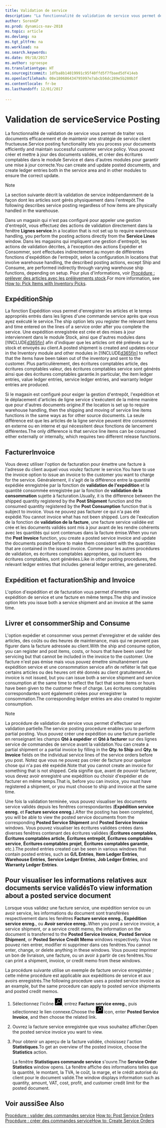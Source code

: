 ```yaml
---
title: Validation de service
description: "La fonctionnalité de validation de service vous permet de traiter vos documents efficacement et de maintenir une stratégie de service client fructueuse. Vous pouvez créer et mettre à jour des documents validés, et créer des écritures comptables dans le module Service et dans d'autres modules pour garantir une mise à jour correcte."
author: SorenGP
ms.prod: dynamics-nav-2018
ms.topic: article
ms.devlang: na
ms.tgt_pltfrm: na
ms.workload: na
ms.search.keywords: 
ms.date: 09/18/2017
ms.author: sgroespe
ms.translationtype: HT
ms.sourcegitcommit: 1dfba8b14019991c95f40ffd5f7fbaed5df414eb
ms.openlocfilehash: 08e180686434795997e7abcb56dc289e5b280b3f
ms.contentlocale: fr-be
ms.lasthandoff: 12/01/2017

---
```

# <a name="service-posting"></a><span data-ttu-id="658f4-104">Validation de service</span><span class="sxs-lookup"><span data-stu-id="658f4-104">Service Posting</span></span>
<span data-ttu-id="658f4-105">La fonctionnalité de validation de service vous permet de traiter vos documents efficacement et de maintenir une stratégie de service client fructueuse.</span><span class="sxs-lookup"><span data-stu-id="658f4-105">Service posting functionality lets you process your documents efficiently and maintain successful customer service policy.</span></span> <span data-ttu-id="658f4-106">Vous pouvez créer et mettre à jour des documents validés, et créer des écritures comptables dans le module Service et dans d'autres modules pour garantir une mise à jour correcte.</span><span class="sxs-lookup"><span data-stu-id="658f4-106">You can create and update posted documents, and create ledger entries both in the service area and in other modules to ensure the correct update.</span></span>  

> [!NOTE]  
>  <span data-ttu-id="658f4-107">La section suivante décrit la validation de service indépendamment de la façon dont les articles sont gérés physiquement dans l'entrepôt.</span><span class="sxs-lookup"><span data-stu-id="658f4-107">The following describes service posting regardless of how items are physically handled in the warehouse.</span></span>  
>   
>  <span data-ttu-id="658f4-108">Dans un magasin qui n'est pas configuré pour appeler une gestion d'entrepôt, vous effectuez des actions de validation directement dans la fenêtre **Lignes service**.</span><span class="sxs-lookup"><span data-stu-id="658f4-108">In a location that is not set up to require warehouse handling, you perform the posting actions directly from the **Service Lines** window.</span></span> <span data-ttu-id="658f4-109">Dans les magasins qui impliquent une gestion d'entrepôt, les actions de validation décrites, à l'exception des actions Expédier et Consommer, sont effectuées indirectement au moyen de différentes fonctions d'expédition de l'entrepôt, selon la configuration.</span><span class="sxs-lookup"><span data-stu-id="658f4-109">In locations that involve warehouse handling, the described posting actions, except Ship and Consume, are performed indirectly through varying warehouse ship functions, depending on setup.</span></span> <span data-ttu-id="658f4-110">Pour plus d'informations, voir [Procédure : prélever des articles avec les prélèvements stock](warehouse-how-to-pick-items-with-inventory-picks.md).</span><span class="sxs-lookup"><span data-stu-id="658f4-110">For more information, see [How to: Pick Items with Inventory Picks](warehouse-how-to-pick-items-with-inventory-picks.md).</span></span>  

## <a name="ship"></a><span data-ttu-id="658f4-111">Expédition</span><span class="sxs-lookup"><span data-stu-id="658f4-111">Ship</span></span>  
<span data-ttu-id="658f4-112">La fonction Expédition vous permet d'enregistrer les articles et le temps appropriés entrés dans les lignes d'une commande service après que vous ayez exécuté le service.</span><span class="sxs-lookup"><span data-stu-id="658f4-112">The ship option lets you register the relevant items and time entered on the lines of a service order after you complete the service.</span></span> <span data-ttu-id="658f4-113">Une expédition enregistrée est crée et des mises à jour interviennent dans le module Stock, ainsi que d'autres modules dans [!INCLUDE[d365fin](includes/d365fin_md.md)] afin d'indiquer que les articles ont été prélevés sur le stock et envoyés au client.</span><span class="sxs-lookup"><span data-stu-id="658f4-113">A posted shipment is created and updates occur in the Inventory module and other modules in [!INCLUDE[d365fin](includes/d365fin_md.md)] to reflect that the items have been taken out of the inventory and sent to the customer.</span></span> <span data-ttu-id="658f4-114">Plus particulièrement, des écritures comptables article, des écritures comptables valeur, des écritures comptables service sont générés ainsi que des écritures comptables garantie.</span><span class="sxs-lookup"><span data-stu-id="658f4-114">In particular, the item ledger entries, value ledger entries, service ledger entries, and warranty ledger entries are produced.</span></span>  

<span data-ttu-id="658f4-115">Si le magasin est configuré pour exiger la gestion d'entrepôt, l'expédition et le déplacement d'articles de ligne service s'exécutent de la même manière que pour d'autres documents origine.</span><span class="sxs-lookup"><span data-stu-id="658f4-115">If the location is set up to require warehouse handling, then the shipping and moving of service line items functions in the same ways as for other source documents.</span></span> <span data-ttu-id="658f4-116">La seule différence est que les articles de la ligne service peuvent être consommés en externe ou en interne et qui nécessitent deux fonctions de lancement différentes.</span><span class="sxs-lookup"><span data-stu-id="658f4-116">The only difference is that service line items can be consumed either externally or internally, which requires two different release functions.</span></span>

## <a name="invoice"></a><span data-ttu-id="658f4-117">Facturer</span><span class="sxs-lookup"><span data-stu-id="658f4-117">Invoice</span></span>  
<span data-ttu-id="658f4-118">Vous devez utiliser l'option de facturation pour émettre une facture à l'adresse du client auquel vous voulez facturer le service.</span><span class="sxs-lookup"><span data-stu-id="658f4-118">You have to use the invoice option to issue an invoice to the customer you want to charge for the service.</span></span> <span data-ttu-id="658f4-119">Généralement, il s'agit de la différence entre la quantité expédiée enregistrée par la fonction de **validation de l'expédition** et la quantité consommée enregistrée par la fonction de **validation de la consommation** sujette à facturation.</span><span class="sxs-lookup"><span data-stu-id="658f4-119">Usually, it is the difference between the shipped quantity registered by the **Post Shipment** function and the consumed quantity registered by the **Post Consumption** function that is subject to invoice.</span></span> <span data-ttu-id="658f4-120">Vous ne pouvez pas facturer ce qui n'a pas été expédié.</span><span class="sxs-lookup"><span data-stu-id="658f4-120">You cannot invoice what has not been shipped.</span></span> <span data-ttu-id="658f4-121">Lors de l'exécution de la fonction de **validation de la facture**, une facture service validée est crée et les documents validés sont mis à jour avant de les rendre cohérents avec les quantités qui sont contenues dans la facture émise.</span><span class="sxs-lookup"><span data-stu-id="658f4-121">When you run the **Post Invoice** function, you create a posted service invoice and update the documents posted before to make them consistent with the quantities that are contained in the issued invoice.</span></span> <span data-ttu-id="658f4-122">Comme pour les autres procédures de validation, es écritures comptables appropriées, qui incluent les écritures comptables, sont générées.</span><span class="sxs-lookup"><span data-stu-id="658f4-122">Like in other posting procedures, the relevant ledger entries that includes general ledger entries, are generated.</span></span>  

## <a name="ship-and-invoice"></a><span data-ttu-id="658f4-123">Expédition et facturation</span><span class="sxs-lookup"><span data-stu-id="658f4-123">Ship and Invoice</span></span>  
<span data-ttu-id="658f4-124">L'option d'expédition et de facturation vous permet d'émettre une expédition de service et une facture en même temps.</span><span class="sxs-lookup"><span data-stu-id="658f4-124">The ship and invoice option lets you issue both a service shipment and an invoice at the same time.</span></span>  

## <a name="ship-and-consume"></a><span data-ttu-id="658f4-125">Livrer et consommer</span><span class="sxs-lookup"><span data-stu-id="658f4-125">Ship and Consume</span></span>  
<span data-ttu-id="658f4-126">L'option expédier et consommer vous permet d'enregistrer et de valider des articles, des coûts ou des heures de maintenance, mais qui ne peuvent pas figurer dans la facture adressée au client.</span><span class="sxs-lookup"><span data-stu-id="658f4-126">With the ship and consume option, you can register and post items, costs, or hours that have been used for servicing but that cannot be included in the invoice to the customer.</span></span> <span data-ttu-id="658f4-127">Une facture n'est pas émise mais vous pouvez émettre simultanément une expédition service et une consommation service afin de refléter le fait que certains articles ou des heures ont été donnés au client gratuitement.</span><span class="sxs-lookup"><span data-stu-id="658f4-127">An invoice is not issued, but you can issue both a service shipment and service consumption at the same time to reflect the fact that some items or hours have been given to the customer free of charge.</span></span> <span data-ttu-id="658f4-128">Les écritures comptables correspondantes sont également créées pour enregistrer la consommation.</span><span class="sxs-lookup"><span data-stu-id="658f4-128">The corresponding ledger entries are also created to register consumption.</span></span>  

> [!NOTE]  
>  <span data-ttu-id="658f4-129">La procédure de validation de service vous permet d'effectuer une validation partielle.</span><span class="sxs-lookup"><span data-stu-id="658f4-129">The service posting procedure enables you to perform partial posting.</span></span> <span data-ttu-id="658f4-130">Vous pouvez créer une expédition ou une facture partielle en renseignant les champs **Qté à expédier** et **Qté à facturer** sur des lignes service de commandes de service avant la validation.</span><span class="sxs-lookup"><span data-stu-id="658f4-130">You can create a partial shipment or a partial invoice by filling in the **Qty. to Ship** and **Qty. to Invoice** fields on the individual service lines of the service orders before you post.</span></span> <span data-ttu-id="658f4-131">Notez que vous ne pouvez pas créer de facture pour quelque chose qui n'a pas été expédié.</span><span class="sxs-lookup"><span data-stu-id="658f4-131">Note that you cannot create an invoice for something that is not shipped.</span></span> <span data-ttu-id="658f4-132">Cela signifie que, avant de pouvoir facturer, vous devez avoir enregistré une expédition ou choisir d'expédier et de facturer en même temps.</span><span class="sxs-lookup"><span data-stu-id="658f4-132">That is, before you can invoice, you must have registered a shipment, or you must choose to ship and invoice at the same time.</span></span>  

<span data-ttu-id="658f4-133">Une fois la validation terminée, vous pouvez visualiser les documents service validés depuis les fenêtres correspondantes (**Expédition service enreg.** et **Facture service enreg.**).</span><span class="sxs-lookup"><span data-stu-id="658f4-133">After the posting has been completed, you will be able to view the posted service documents from the corresponding **Posted Service Shipment** and **Posted Service Invoice** windows.</span></span> <span data-ttu-id="658f4-134">Vous pouvez visualiser les écritures validées créées dans diverses fenêtres contenant des écritures validées (**Écritures comptables**, **Écritures comptables article**, **Écritures entrepôt**, **Écritures comptables service**, **Écritures comptables projet**, **Écritures comptables garantie**, etc.).</span><span class="sxs-lookup"><span data-stu-id="658f4-134">The posted entries created can be seen in various windows that contain posted entries, such as **G/L Entries**, **Item Ledger Entries**, **Warehouse Entries**, **Service Ledger Entries**, **Job Ledger Entries**, and **Warranty Ledger Entries**.</span></span>  

## <a name="to-view-information-about-a-posted-service-document"></a><span data-ttu-id="658f4-135">Pour visualiser les informations relatives aux documents service validés</span><span class="sxs-lookup"><span data-stu-id="658f4-135">To view information about a posted service document</span></span>  
<span data-ttu-id="658f4-136">Lorsque vous validez une facture service, une expédition service ou un avoir service, les informations du document sont transférées respectivement dans les fenêtres **Facture service enreg.**, **Expédition service enreg.**, ou **Avoir service enreg.**.</span><span class="sxs-lookup"><span data-stu-id="658f4-136">When you post a service invoice, a service shipment, or a service credit memo, the information on the document is transferred to the **Posted Service Invoice**, **Posted Service Shipment**, or **Posted Service Credit Memo** windows respectively.</span></span> <span data-ttu-id="658f4-137">Vous ne pouvez rien entrer, modifier ni supprimer dans ces fenêtres.</span><span class="sxs-lookup"><span data-stu-id="658f4-137">You cannot enter, change, or delete anything in these windows.</span></span> <span data-ttu-id="658f4-138">Vous pouvez imprimer un bon de livraison, une facture, ou un avoir à partir de ces fenêtres.</span><span class="sxs-lookup"><span data-stu-id="658f4-138">You can print a shipment, invoice, or credit memo from these windows.</span></span>  

<span data-ttu-id="658f4-139">La procédure suivante utilise un exemple de facture service enregistrée ; cette même procédure est applicable aux expéditions de service et aux avoirs enregistrés.</span><span class="sxs-lookup"><span data-stu-id="658f4-139">The following procedure uses a posted service invoice as an example, but the same procedure can apply to posted service shipments and posted credit memos.</span></span>  

1. <span data-ttu-id="658f4-140">Sélectionnez l'icône ![Page ou état pour la recherche](media/ui-search/search_small.png "Page ou état pour la recherche"), entrez **Facture service enreg.**, puis sélectionnez le lien connexe.</span><span class="sxs-lookup"><span data-stu-id="658f4-140">Choose the ![Search for Page or Report](media/ui-search/search_small.png "Search for Page or Report icon") icon, enter **Posted Service Invoice**, and then choose the related link.</span></span>  
2. <span data-ttu-id="658f4-141">Ouvrez la facture service enregistrée que vous souhaitez afficher.</span><span class="sxs-lookup"><span data-stu-id="658f4-141">Open the posted service invoice you want to view.</span></span>  
3. <span data-ttu-id="658f4-142">Pour obtenir un aperçu de la facture validée, choisissez l'action **Statistiques**.</span><span class="sxs-lookup"><span data-stu-id="658f4-142">To get an overview of the posted invoice, choose the **Statistics** action.</span></span>  

    <span data-ttu-id="658f4-143">La fenêtre **Statistiques commande service** s'ouvre.</span><span class="sxs-lookup"><span data-stu-id="658f4-143">The **Service Order Statistics** window opens.</span></span> <span data-ttu-id="658f4-144">La fenêtre affiche des informations telles que la quantité, le montant, la TVA, le coût, la marge, et le crédit autorisé du client pour le document validé.</span><span class="sxs-lookup"><span data-stu-id="658f4-144">The window displays information such as quantity, amount, VAT, cost, profit, and customer credit limit for the posted document.</span></span>

## <a name="see-also"></a><span data-ttu-id="658f4-145">Voir aussi</span><span class="sxs-lookup"><span data-stu-id="658f4-145">See Also</span></span>  
<span data-ttu-id="658f4-146">[Procédure : valider des commandes service](service-how-to-post-service-orders.md) </span><span class="sxs-lookup"><span data-stu-id="658f4-146">[How to: Post Service Orders](service-how-to-post-service-orders.md) </span></span>  
[<span data-ttu-id="658f4-147">Procédure : créer des commandes service</span><span class="sxs-lookup"><span data-stu-id="658f4-147">How to: Create Service Orders</span></span>](service-how-to-create-service-orders.md)

